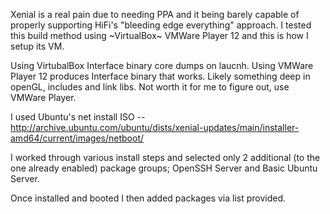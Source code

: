 Xenial is a real pain due to needing PPA and it being barely capable of properly supporting HiFi's "bleeding edge everything" approach.  I tested this build method using ~VirtualBox~ VMWare Player 12 and this is how I setup its VM.

Using VirtubalBox Interface binary core dumps on laucnh.  Using VMWare Player 12 produces Interface binary that works.  Likely something deep in openGL, includes and link libs.  Not worth it for me to figure out, use VMWare Player.

I used Ubuntu's net install ISO -- http://archive.ubuntu.com/ubuntu/dists/xenial-updates/main/installer-amd64/current/images/netboot/

I worked through various install steps and selected only 2 additional (to the one already enabled) package groups; OpenSSH Server and Basic Ubuntu Server.

Once installed and booted I then added packages via list provided.
